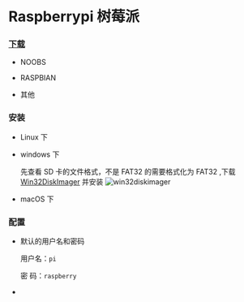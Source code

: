 # Raspberrypi 树莓派

### [下载](https://www.raspberrypi.org/downloads/)

+ NOOBS

+ RASPBIAN

+ 其他

### 安装

+ Linux 下

+ windows 下

  先查看 SD 卡的文件格式，不是 FAT32 的需要格式化为 FAT32 ,下载 [Win32DiskImager](https://sourceforge.net/projects/win32diskimager/) 并安装 
  ![win32diskimager]()

+ macOS 下

### 配置

+ 默认的用户名和密码

  用户名：```pi```
  
  密 码：```raspberry```
  
+ 


